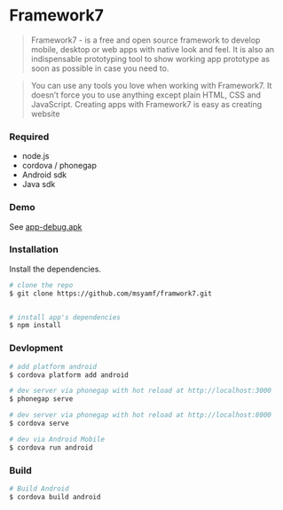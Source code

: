 # Framework7
> Framework7 - is a free and open source framework to develop mobile, 
> desktop or web apps with native look and feel. 
> It is also an indispensable prototyping tool to show working app prototype as soon as possible in case you need to.

> You can use any tools you love when working with Framework7. 
> It doesn’t force you to use anything except plain HTML, CSS and JavaScript. 
> Creating apps with Framework7 is easy as creating website

### Required
* node.js
* cordova / phonegap
* Android sdk
* Java sdk

### Demo
See [app-debug.apk](https://raw.githubusercontent.com/msyamf/framwork7/master/app-debug.apk)

### Installation

Install the dependencies.
```sh
# clone the repo
$ git clone https://github.com/msyamf/framwork7.git


# install app's dependencies
$ npm install
```

### Devlopment

```sh
# add platform android
$ cordova platform add android

# dev server via phonegap with hot reload at http://localhost:3000
$ phonegap serve

# dev server via phonegap with hot reload at http://localhost:8000
$ cordova serve

# dev via Android Mobile
$ cordova run android
```

### Build

```sh
# Build Android
$ cordova build android
```
